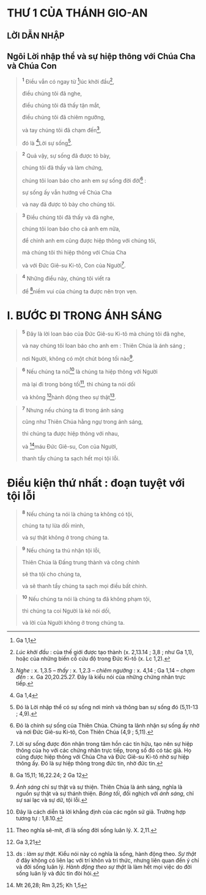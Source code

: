# THƯ 1 CỦA THÁNH GIO-AN
## LỜI DẪN NHẬP
## Ngôi Lời nhập thể và sự hiệp thông với Chúa Cha và Chúa Con

> <sup><b>1</b></sup> Điều vẫn có ngay từ [^1*]lúc khởi đầu[^1],
> 
> điều chúng tôi đã nghe,
> 
> điều chúng tôi đã thấy tận mắt,
> 
> điều chúng tôi đã chiêm ngưỡng,
> 
> và tay chúng tôi đã chạm đến[^2],
> 
> đó là [^2*]Lời sự sống[^3].
>


> <sup><b>2</b></sup> Quả vậy, sự sống đã được tỏ bày,
> 
> chúng tôi đã thấy và làm chứng,
> 
> chúng tôi loan báo cho anh em sự sống đời đời[^4] :
> 
> sự sống ấy vẫn hướng về Chúa Cha
> 
> và nay đã được tỏ bày cho chúng tôi.
>


> <sup><b>3</b></sup> Điều chúng tôi đã thấy và đã nghe,
> 
> chúng tôi loan báo cho cả anh em nữa,
> 
> để chính anh em cũng được hiệp thông với chúng tôi,
> 
> mà chúng tôi thì hiệp thông với Chúa Cha
> 
> và với Đức Giê-su Ki-tô, Con của Người[^5].
>


> <sup><b>4</b></sup> Những điều này, chúng tôi viết ra
> 
> để [^3*]niềm vui của chúng ta được nên trọn vẹn.
>

# I. BƯỚC ĐI TRONG ÁNH SÁNG

> <sup><b>5</b></sup> Đây là lời loan báo của Đức Giê-su Ki-tô mà chúng tôi đã nghe,
> 
> và nay chúng tôi loan báo cho anh em : Thiên Chúa là ánh sáng ;
> 
> nơi Người, không có một chút bóng tối nào[^6].
>


> <sup><b>6</b></sup> Nếu chúng ta nói[^7] là chúng ta hiệp thông với Người
> 
> mà lại đi trong bóng tối[^8], thì chúng ta nói dối
> 
> và không [^4*]hành động theo sự thật[^9].
>


> <sup><b>7</b></sup> Nhưng nếu chúng ta đi trong ánh sáng
> 
> cũng như Thiên Chúa hằng ngự trong ánh sáng,
> 
> thì chúng ta được hiệp thông với nhau,
> 
> và [^5*]máu Đức Giê-su, Con của Người,
> 
> thanh tẩy chúng ta sạch hết mọi tội lỗi.
>

# Điều kiện thứ nhất : đoạn tuyệt với tội lỗi

> <sup><b>8</b></sup> Nếu chúng ta nói là chúng ta không có tội,
> 
> chúng ta tự lừa dối mình,
> 
> và sự thật không ở trong chúng ta.
>


> <sup><b>9</b></sup> Nếu chúng ta thú nhận tội lỗi,
> 
> Thiên Chúa là Đấng trung thành và công chính
> 
> sẽ tha tội cho chúng ta,
> 
> và sẽ thanh tẩy chúng ta sạch mọi điều bất chính.
>


> <sup><b>10</b></sup> Nếu chúng ta nói là chúng ta đã không phạm tội,
> 
> thì chúng ta coi Người là kẻ nói dối,
> 
> và lời của Người không ở trong chúng ta.
>

[^1]: <i>Lúc khởi đầu</i> : của thế giới được tạo thành (x. 2,13.14 ; 3,8 ; như Ga 1,1), hoặc của những biến cố cứu độ trong Đức Ki-tô (x. Lc 1,2).
[^2]: <i>Nghe</i> : x. 1,3.5 – <i>thấy</i> : x. 1,2.3 – <i>chiêm ngưỡng</i> : x. 4,14 ; Ga 1,14 – <i>chạm đến</i> : x. Ga 20,20.25.27. Đây là kiểu nói của những chứng nhân trực tiếp.
[^3]: Đó là Lời nhập thể có sự sống nơi mình và thông ban sự sống đó (5,11-13 ; 4,9).
[^4]: Đó là chính sự sống của Thiên Chúa. Chúng ta lãnh nhận sự sống ấy nhờ và nơi Đức Giê-su Ki-tô, Con Thiên Chúa (4,9 ; 5,11).
[^5]: Lời sự sống được đón nhận trong tâm hồn các tín hữu, tạo nên sự hiệp thông của họ với các chứng nhân trực tiếp, trong số đó có tác giả. Họ cũng được hiệp thông với Chúa Cha và Đức Giê-su Ki-tô nhờ sự hiệp thông ấy. Đó là sự hiệp thông trong đức tin, nhờ đức tin.
[^6]: <i>Ánh sáng</i> chỉ sự thật và sự thiện. Thiên Chúa là ánh sáng, nghĩa là nguồn sự thật và sự thánh thiện. <i>Bóng tối</i>, đối nghịch với <i>ánh sáng</i>, chỉ sự sai lạc và sự dữ, tội lỗi.
[^7]: Đây là cách diễn tả lời khẳng định của các ngôn sứ giả. Trường hợp tương tự : 1,8.10.
[^8]: Theo nghĩa sê-mít, <i>đi</i> là sống đời sống luân lý. X. 2,11.
[^9]: ds : <i>làm sự thật</i>. Kiểu nói này có nghĩa là sống, hành động theo. <i>Sự thật</i> ở đây không có liên lạc với trí khôn và tri thức, nhưng liên quan đến ý chí và đời sống luân lý. <i>Hành động theo sự thật</i> là làm hết mọi việc do đời sống luân lý và đức tin đòi hỏi.
[^1*]: Ga 1,1
[^2*]: Ga 1,4
[^3*]: Ga 15,11; 16,22.24; 2 Ga 12
[^4*]: Ga 3,21
[^5*]: Mt 26,28; Rm 3,25; Kh 1,5
